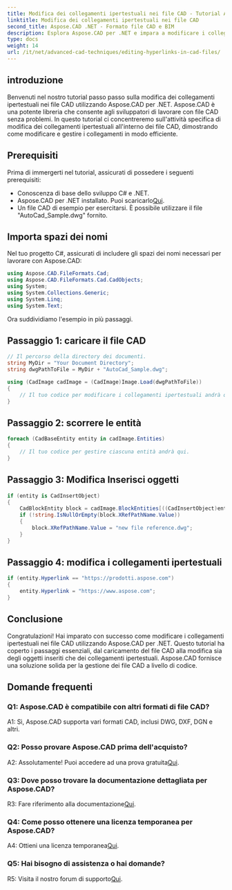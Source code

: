 ```yaml
---
title: Modifica dei collegamenti ipertestuali nei file CAD - Tutorial Aspose.CAD
linktitle: Modifica dei collegamenti ipertestuali nei file CAD
second_title: Aspose.CAD .NET - Formato file CAD e BIM
description: Esplora Aspose.CAD per .NET e impara a modificare i collegamenti ipertestuali nei file CAD senza sforzo. Migliora le tue capacità di gestione dei file CAD con questo tutorial completo.
type: docs
weight: 14
url: /it/net/advanced-cad-techniques/editing-hyperlinks-in-cad-files/
---
```

## introduzione

Benvenuti nel nostro tutorial passo passo sulla modifica dei collegamenti ipertestuali nei file CAD utilizzando Aspose.CAD per .NET. Aspose.CAD è una potente libreria che consente agli sviluppatori di lavorare con file CAD senza problemi. In questo tutorial ci concentreremo sull'attività specifica di modifica dei collegamenti ipertestuali all'interno dei file CAD, dimostrando come modificare e gestire i collegamenti in modo efficiente.

## Prerequisiti

Prima di immergerti nel tutorial, assicurati di possedere i seguenti prerequisiti:

- Conoscenza di base dello sviluppo C# e .NET.
-  Aspose.CAD per .NET installato. Puoi scaricarlo[Qui](https://releases.aspose.com/cad/net/).
- Un file CAD di esempio per esercitarsi. È possibile utilizzare il file "AutoCad_Sample.dwg" fornito.

## Importa spazi dei nomi

Nel tuo progetto C#, assicurati di includere gli spazi dei nomi necessari per lavorare con Aspose.CAD:

```csharp
using Aspose.CAD.FileFormats.Cad;
using Aspose.CAD.FileFormats.Cad.CadObjects;
using System;
using System.Collections.Generic;
using System.Linq;
using System.Text;
```

Ora suddividiamo l'esempio in più passaggi.

## Passaggio 1: caricare il file CAD

```csharp
// Il percorso della directory dei documenti.
string MyDir = "Your Document Directory";
string dwgPathToFile = MyDir + "AutoCad_Sample.dwg";

using (CadImage cadImage = (CadImage)Image.Load(dwgPathToFile))
{
    // Il tuo codice per modificare i collegamenti ipertestuali andrà qui.
}
```

## Passaggio 2: scorrere le entità

```csharp
foreach (CadBaseEntity entity in cadImage.Entities)
{
    // Il tuo codice per gestire ciascuna entità andrà qui.
}
```

## Passaggio 3: Modifica Inserisci oggetti

```csharp
if (entity is CadInsertObject)
{
    CadBlockEntity block = cadImage.BlockEntities[((CadInsertObject)entity).Name];
    if (!string.IsNullOrEmpty(block.XRefPathName.Value))
    {
        block.XRefPathName.Value = "new file reference.dwg";
    }
}
```

## Passaggio 4: modifica i collegamenti ipertestuali

```csharp
if (entity.Hyperlink == "https://prodotti.aspose.com")
{
    entity.Hyperlink = "https://www.aspose.com";
}
```

## Conclusione

Congratulazioni! Hai imparato con successo come modificare i collegamenti ipertestuali nei file CAD utilizzando Aspose.CAD per .NET. Questo tutorial ha coperto i passaggi essenziali, dal caricamento del file CAD alla modifica sia degli oggetti inseriti che dei collegamenti ipertestuali. Aspose.CAD fornisce una soluzione solida per la gestione dei file CAD a livello di codice.

## Domande frequenti

### Q1: Aspose.CAD è compatibile con altri formati di file CAD?

A1: Sì, Aspose.CAD supporta vari formati CAD, inclusi DWG, DXF, DGN e altri.

### Q2: Posso provare Aspose.CAD prima dell'acquisto?

 A2: Assolutamente! Puoi accedere ad una prova gratuita[Qui](https://releases.aspose.com/).

### Q3: Dove posso trovare la documentazione dettagliata per Aspose.CAD?

 R3: Fare riferimento alla documentazione[Qui](https://reference.aspose.com/cad/net/).

### Q4: Come posso ottenere una licenza temporanea per Aspose.CAD?

 A4: Ottieni una licenza temporanea[Qui](https://purchase.aspose.com/temporary-license/).

### Q5: Hai bisogno di assistenza o hai domande?

 R5: Visita il nostro forum di supporto[Qui](https://forum.aspose.com/c/cad/19).